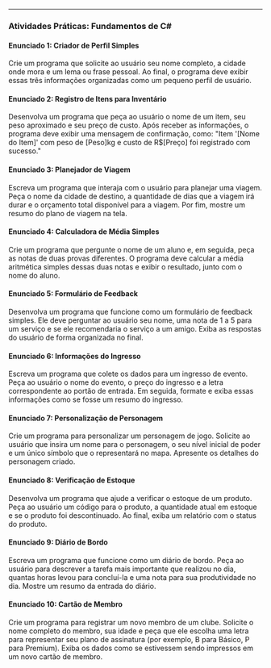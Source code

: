 ---

### **Atividades Práticas: Fundamentos de C#**

#### **Enunciado 1: Criador de Perfil Simples**
Crie um programa que solicite ao usuário seu nome completo, a cidade onde mora e um lema ou frase pessoal. Ao final, o programa deve exibir essas três informações organizadas como um pequeno perfil de usuário.

#### **Enunciado 2: Registro de Itens para Inventário**
Desenvolva um programa que peça ao usuário o nome de um item, seu peso aproximado e seu preço de custo. Após receber as informações, o programa deve exibir uma mensagem de confirmação, como: "Item '[Nome do Item]' com peso de [Peso]kg e custo de R$[Preço] foi registrado com sucesso."

#### **Enunciado 3: Planejador de Viagem**
Escreva um programa que interaja com o usuário para planejar uma viagem. Peça o nome da cidade de destino, a quantidade de dias que a viagem irá durar e o orçamento total disponível para a viagem. Por fim, mostre um resumo do plano de viagem na tela.

#### **Enunciado 4: Calculadora de Média Simples**
Crie um programa que pergunte o nome de um aluno e, em seguida, peça as notas de duas provas diferentes. O programa deve calcular a média aritmética simples dessas duas notas e exibir o resultado, junto com o nome do aluno.

#### **Enunciado 5: Formulário de Feedback**
Desenvolva um programa que funcione como um formulário de feedback simples. Ele deve perguntar ao usuário seu nome, uma nota de 1 a 5 para um serviço e se ele recomendaria o serviço a um amigo. Exiba as respostas do usuário de forma organizada no final.

#### **Enunciado 6: Informações do Ingresso**
Escreva um programa que colete os dados para um ingresso de evento. Peça ao usuário o nome do evento, o preço do ingresso e a letra correspondente ao portão de entrada. Em seguida, formate e exiba essas informações como se fosse um resumo do ingresso.

#### **Enunciado 7: Personalização de Personagem**
Crie um programa para personalizar um personagem de jogo. Solicite ao usuário que insira um nome para o personagem, o seu nível inicial de poder e um único símbolo que o representará no mapa. Apresente os detalhes do personagem criado.

#### **Enunciado 8: Verificação de Estoque**
Desenvolva um programa que ajude a verificar o estoque de um produto. Peça ao usuário um código para o produto, a quantidade atual em estoque e se o produto foi descontinuado. Ao final, exiba um relatório com o status do produto.

#### **Enunciado 9: Diário de Bordo**
Escreva um programa que funcione como um diário de bordo. Peça ao usuário para descrever a tarefa mais importante que realizou no dia, quantas horas levou para concluí-la e uma nota para sua produtividade no dia. Mostre um resumo da entrada do diário.

#### **Enunciado 10: Cartão de Membro**
Crie um programa para registrar um novo membro de um clube. Solicite o nome completo do membro, sua idade e peça que ele escolha uma letra para representar seu plano de assinatura (por exemplo, B para Básico, P para Premium). Exiba os dados como se estivessem sendo impressos em um novo cartão de membro.
